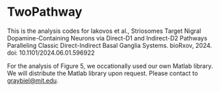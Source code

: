# TwoPathway
This is the analysis codes for Iakovos et al., Striosomes Target Nigral Dopamine-Containing Neurons via Direct-D1 and Indirect-D2 Pathways Paralleling Classic Direct-Indirect Basal Ganglia Systems. bioRxov, 2024. doi: 10.1101/2024.06.01.596922

For the analysis of Figure 5, we occationally used our own Matlab library. We will distribute the Matlab library upon request. Please contact to graybiel@mit.edu.
